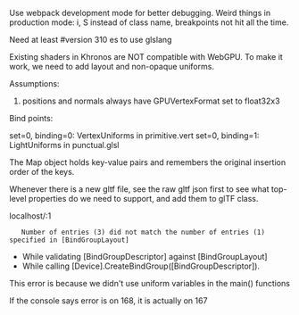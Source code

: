 Use webpack development mode for better debugging. Weird things in production mode: i, S instead of class name, breakpoints not hit all the time.

Need at least #version 310 es to use glslang

Existing shaders in Khronos are NOT compatible with WebGPU. To make it work, we need to add layout and non-opaque uniforms.

Assumptions:

1. positions and normals always have GPUVertexFormat set to float32x3

Bind points:

set=0, binding=0: VertexUniforms in primitive.vert
set=0, binding=1: LightUniforms in punctual.glsl

The Map object holds key-value pairs and remembers the original insertion order of the keys.

Whenever there is a new gltf file, see the raw gltf json first to see what top-level properties do we need to support, and add them to glTF class.

localhost/:1

       Number of entries (3) did not match the number of entries (1) specified in [BindGroupLayout]

- While validating [BindGroupDescriptor] against [BindGroupLayout]
- While calling [Device].CreateBindGroup([BindGroupDescriptor]).

This error is because we didn't use uniform variables in the main() functions

If the console says error is on 168, it is actually on 167
